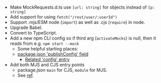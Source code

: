 * Make MockRequests.d.ts use `[url: string]` for objects instead of `[p: string]`
* Add support for using `fetch("/rest/user/:userId")`
* Support .mjs/ESM node (`import`) as well as .cjs (`require`) in node.
* Upgrade Babel.
* Convert to TypeScript.
* Add a new npm CLI config so if third arg (`activateMocks`) is null, then it reads from e.g. `npm start --mock`
    - Some helpful starting places:
    - [package.json 'publishConfig' field](https://docs.npmjs.com/cli/v7/configuring-npm/package-json#publishconfig)
        + [Related 'config' entry](https://docs.npmjs.com/cli/v7/using-npm/config)
* Add both MJS and CJS entry points
    - package.json `main` for CJS, `module` for MJS.
    - See [ref](https://stackoverflow.com/questions/42708484/what-is-the-module-package-json-field-for/47537198#47537198).

